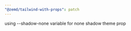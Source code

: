```yaml
---
"@zemd/tailwind-with-props": patch
---
```


using --shadow-none variable for none shadow theme prop
